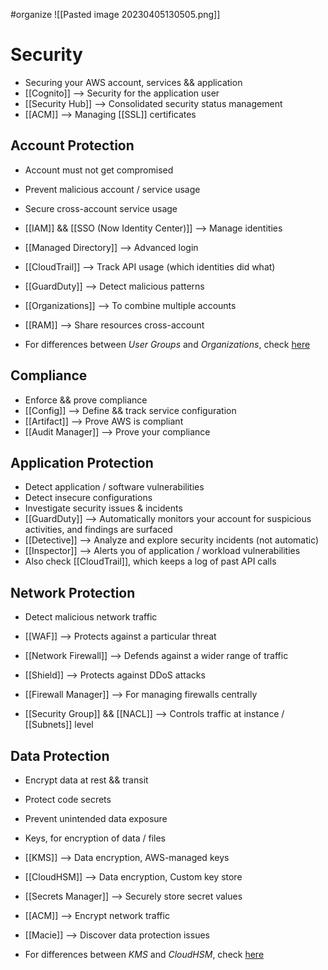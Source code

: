 #organize 
![[Pasted image 20230405130505.png]]
# Security
- Securing your AWS account, services && application
- [[Cognito]] --> Security for the application user
- [[Security Hub]] --> Consolidated security status management
- [[ACM]] --> Managing [[SSL]] certificates


## Account Protection
- Account must not get compromised
- Prevent malicious account / service usage
- Secure cross-account service usage
- [[IAM]] && [[SSO (Now Identity Center)]] --> Manage identities
- [[Managed Directory]] --> Advanced login
- [[CloudTrail]] --> Track API usage (which identities did what)
- [[GuardDuty]] --> Detect malicious patterns
- [[Organizations]] --> To combine multiple accounts
- [[RAM]] --> Share resources cross-account

- For differences between *User Groups* and *Organizations*, check [here](https://stackoverflow.com/questions/66525514/the-differences-between-iam-and-aws-organization)


## Compliance
- Enforce && prove compliance
- [[Config]] --> Define && track service configuration
- [[Artifact]] --> Prove AWS is compliant
- [[Audit Manager]] --> Prove your compliance


## Application Protection
- Detect application / software vulnerabilities
- Detect insecure configurations
- Investigate security issues & incidents
- [[GuardDuty]] --> Automatically monitors your account for suspicious activities, and findings are surfaced
- [[Detective]] --> Analyze and explore security incidents (not automatic)
- [[Inspector]] --> Alerts you of application / workload vulnerabilities
- Also check [[CloudTrail]], which keeps a log of past API calls


## Network Protection
- Detect malicious network traffic
- [[WAF]] --> Protects against a particular threat
- [[Network Firewall]] --> Defends against a wider range of traffic
- [[Shield]] --> Protects against DDoS attacks
- [[Firewall Manager]] --> For managing firewalls centrally

- [[Security Group]] && [[NACL]] --> Controls traffic at instance / [[Subnets]] level


## Data Protection
- Encrypt data at rest && transit
- Protect code secrets
- Prevent unintended data exposure

- Keys, for encryption of data / files

- [[KMS]] --> Data encryption, AWS-managed keys
- [[CloudHSM]] --> Data encryption, Custom key store
- [[Secrets Manager]] --> Securely store secret values
- [[ACM]] --> Encrypt network traffic
- [[Macie]] --> Discover data protection issues

- For differences between *KMS* and *CloudHSM*, check [here](https://stackoverflow.com/questions/67446389/what-are-the-differences-between-aws-cloud-hsm-and-kms)


